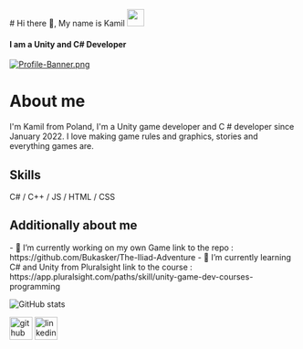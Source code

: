 \# Hi there 👋, My name is Kamil <img src="https://raw.githubusercontent.com/MartinHeinz/MartinHeinz/master/wave.gif" width="30px">
#### I am a Unity and C# Developer
[![Profile-Banner.png](https://i.postimg.cc/w38TS1Z1/Profile-Banner.png)](https://postimg.cc/gLsWh2Yp)

<h1>About me</h1>
I'm Kamil from Poland, I'm a Unity game developer and C # developer since January 2022. I love making game rules and graphics, stories and everything games are.

<h2>Skills</h2>
C# / C++ / JS / HTML / CSS


<h2>Additionally about me</h2>
- 🔭 I’m currently working on my own Game 
      link to the repo : https://github.com/Bukasker/The-Iliad-Adventure
- 🌱 I’m currently learning C# and Unity from Pluralsight
      link to the course : https://app.pluralsight.com/paths/skill/unity-game-dev-courses-programming 


![GitHub stats](https://github-readme-stats.vercel.app/api?username=Bukasker&show_icons=true)  

[<img src='https://cdn.jsdelivr.net/npm/simple-icons@3.0.1/icons/github.svg' alt='github' height='40'>](https://github.com/Bukasker)  [<img src='https://cdn.jsdelivr.net/npm/simple-icons@3.0.1/icons/linkedin.svg' alt='linkedin' height='40'>](https://www.linkedin.com/in/kamil-bukowczan/)  




